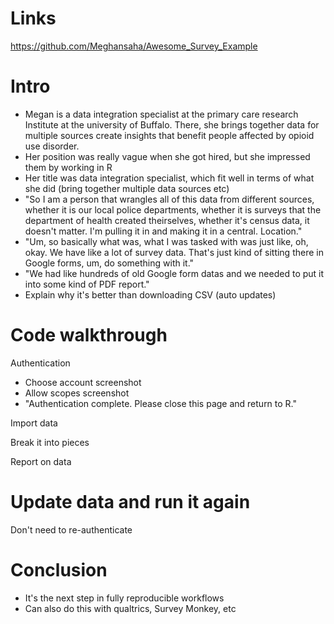 # Links

https://github.com/Meghansaha/Awesome_Survey_Example

# Intro

- Megan is a data integration specialist at the primary care research Institute at the university of Buffalo. There, she brings together data for multiple sources create insights that benefit people affected by opioid use disorder. 
- Her position was really vague when she got hired, but she impressed them by working in R
- Her title was data integration specialist, which fit well in terms of what she did (bring together multiple data sources etc)
- "So I am a person that wrangles all of this data from different sources, whether it is our local police departments, whether it is surveys that the department of health created theirselves, whether it's census data, it doesn't matter. I'm pulling it in and making it in a central. Location."
- "Um, so basically what was, what I was tasked with was just like, oh, okay. We have like a lot of survey data. That's just kind of sitting there in Google forms, um, do something with it."
- "We had like hundreds of old Google form datas and we needed to put it into some kind of PDF report."
- Explain why it's better than downloading CSV (auto updates)

# Code walkthrough

Authentication
- Choose account screenshot
- Allow scopes screenshot
- "Authentication complete. Please close this page and return to R."

Import data

Break it into pieces

Report on data

# Update data and run it again

Don't need to re-authenticate

# Conclusion

- It's the next step in fully reproducible workflows
- Can also do this with qualtrics, Survey Monkey, etc

